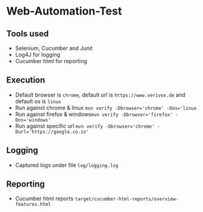 # Web-Automation-Test

## Tools used

* Selenium, Cucumber and Junit
* Log4J for logging
* Cucumber html for reporting

## Execution

* Default browser is `chrome`, default url is `https://www.verivox.de` and default os is `linux` 
* Run against chrome & linux  `mvn verify -Dbrowser='chrome' -Dos='linux` 
* Run against firefox & windows`mvn verify -Dbrowser='firefox' -Dos='windows'` 
* Run against specific url `mvn verify -Dbrowser='chrome' -Durl='https://google.co.in'`

## Logging

* Captured logs under file `log/logging.log`

## Reporting

* Cucumber html reports `target/cucumber-html-reports/overview-features.html`
